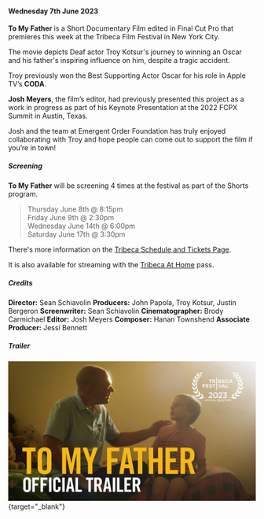 #### Wednesday 7th June 2023

**To My Father** is a Short Documentary Film edited in Final Cut Pro that premieres this week at the Tribeca Film Festival in New York City.

The movie depicts Deaf actor Troy Kotsur's journey to winning an Oscar and his father's inspiring influence on him, despite a tragic accident.

Troy previously won the Best Supporting Actor Oscar for his role in Apple TV’s **CODA**.

**Josh Meyers**, the film’s editor, had previously presented this project as a work in progress as part of his Keynote Presentation at the 2022 FCPX Summit in Austin, Texas.

Josh and the team at Emergent Order Foundation has truly enjoyed collaborating with Troy and hope people can come out to support the film if you’re in town!

##### Screening

**To My Father** will be screening 4 times at the festival as part of the Shorts program.

> Thursday June 8th @ 8:15pm<br />
> Friday June 9th @ 2:30pm<br />
> Wednesday June 14th @ 6:00pm<br />
> Saturday June 17th @ 3:30pm

There's more information on the [Tribeca Schedule and Tickets Page](https://tribecafilm.com/films/to-my-father-2023).

It is also available for streaming with the [Tribeca At Home](https://tribecafilm.com/festival/tickets#at-home-passes) pass.

##### Credits

**Director:** Sean Schiavolin
**Producers:** John Papola, Troy Kotsur, Justin Bergeron
**Screenwriter:** Sean Schiavolin
**Cinematographer:** Brody Carmichael
**Editor:** Josh Meyers
**Composer:** Hanan Townshend
**Associate Producer:** Jessi Bennett

##### Trailer

[![](/static/to-my-father.jpg)](https://www.youtube.com/watch?v=P4hfBbDvgVY){target="_blank"}